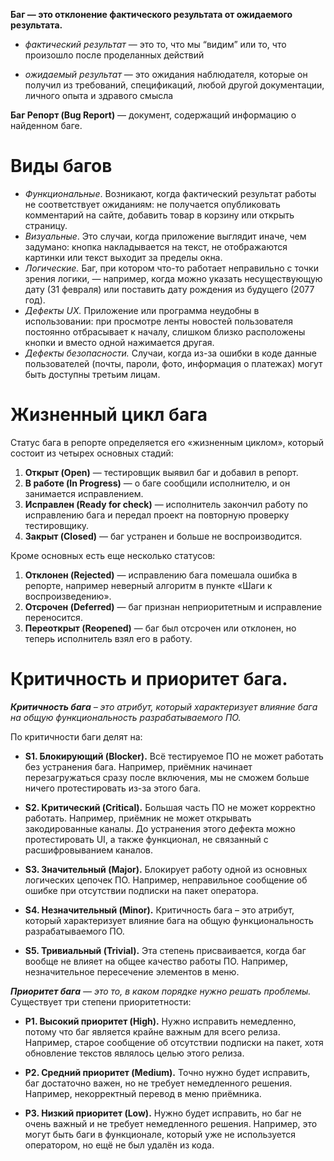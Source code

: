 **Баг — это отклонение фактического результата от ожидаемого результата.**

* *фактический результат* — это то, что мы “видим” или то, что произошло после проделанных действий

* *ожидаемый результат* — это ожидания наблюдателя, которые он получил из требований, спецификаций, любой другой документации, личного опыта и здравого смысла

**Баг Репорт (Bug Report)** — документ, содержащий информацию о найденном баге.

# Виды багов
* *Функциональные*. Возникают, когда фактический результат работы не соответствует ожиданиям: не получается опубликовать комментарий на сайте, добавить товар в корзину или открыть страницу.
* *Визуальные*. Это случаи, когда приложение выглядит иначе, чем задумано: кнопка накладывается на текст, не отображаются картинки или текст выходит за пределы окна.
* *Логические.* Баг, при котором что-то работает неправильно с точки зрения логики, — например, когда можно указать несуществующую дату (31 февраля) или поставить дату рождения из будущего (2077 год).
* *Дефекты UX.* Приложение или программа неудобны в использовании: при просмотре ленты новостей пользователя постоянно отбрасывает к началу, слишком близко расположены кнопки и вместо одной нажимается другая.
* *Дефекты безопасности.* Случаи, когда из-за ошибки в коде данные пользователей (почты, пароли, фото, информация о платежах) могут быть доступны третьим лицам.

# Жизненный цикл бага
Статус бага в репорте определяется его «жизненным циклом», который состоит из четырех основных стадий:

1. **Открыт (Open)** — тестировщик выявил баг и добавил в репорт.
2. **В работе (In Progress)** — о баге сообщили исполнителю, и он занимается исправлением.
3. **Исправлен (Ready for check)** — исполнитель закончил работу по исправлению бага и передал проект на повторную проверку тестировщику.
4. **Закрыт (Closed)** — баг устранен и больше не воспроизводится.

Кроме основных есть еще несколько статусов:

1. **Отклонен (Rejected)** — исправлению бага помешала ошибка в репорте, например неверный алгоритм в пункте «Шаги к воспроизведению».
2. **Отсрочен (Deferred)** — баг признан неприоритетным и исправление переносится.
3. **Переоткрыт (Reopened)** — баг был отсрочен или отклонен, но теперь исполнитель взял его в работу.

# Критичность и приоритет бага.

***Критичность бага** – это  атрибут, который характеризует влияние бага на общую функциональность разрабатываемого ПО.*

По критичности баги делят на:

* **S1. Блокирующий (Blocker).** Всё тестируемое ПО не может работать без устранения бага. Например, приёмник начинает перезагружаться сразу после включения, мы не сможем больше ничего протестировать из-за этого бага.

* **S2. Критический (Critical).** Большая часть ПО не может корректно работать. Например, приёмник не может открывать закодированные каналы. До устранения этого дефекта можно протестировать UI, а также функционал, не связанный с расшифровыванием каналов.

* **S3. Значительный (Major).** Блокирует работу одной из основных логических цепочек ПО. Например, неправильное сообщение об ошибке при отсутствии подписки на пакет оператора.

* **S4. Незначительный (Minor).** Критичность бага – это  атрибут, который характеризует влияние бага на общую функциональность разрабатываемого ПО.

* **S5. Тривиальный (Trivial).** Эта степень присваивается, когда баг вообще не влияет на общее качество работы ПО. Например, незначительное пересечение элементов в меню.

***Приоритет бага** — это то, в каком порядке нужно решать проблемы.* Существует три степени приоритетности:

* **P1. Высокий приоритет (High).** Нужно исправить немедленно, потому что баг является крайне важным для всего релиза. Например, старое сообщение об отсутствии подписки на пакет, хотя обновление текстов являлось целью этого релиза.

* **P2. Средний приоритет (Medium).** Точно нужно будет исправить, баг достаточно важен, но не требует немедленного решения. Например, некорректный перевод в меню приёмника.

* **P3. Низкий приоритет (Low).** Нужно будет исправить, но баг не очень важный и не требует немедленного решения. Например, это могут быть баги в функционале, который уже не используется оператором, но ещё не был удалён из кода.